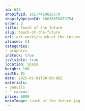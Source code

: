 ```yaml
---
id: 629
shopifyId: 10177410826570
shopifyOptionId: 50836655079754
order: 3
title: Touch of the future
slug: touch-of-the-future
url: art-works/touch-of-the-future
aliases: []
categories:
- graphics
inStock: true
isVisible: true
location: Spain
height: 100
width: 81
date: 2025-01-01T00:00:00Z
materials:
- pencils
- ' canvas'
price: 6000
mainImage: touch_of_the_future.jpg
---
```

